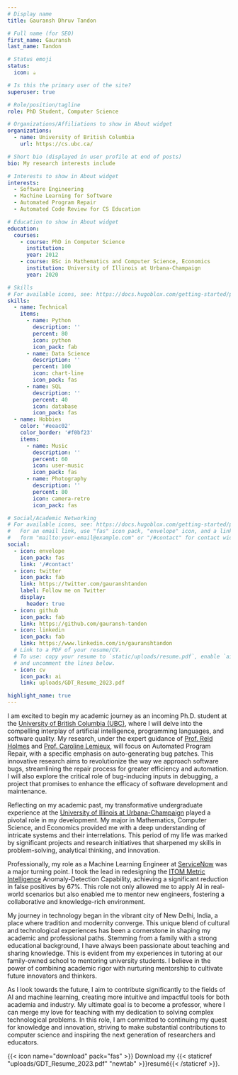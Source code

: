 ```yaml
---
# Display name
title: Gauransh Dhruv Tandon

# Full name (for SEO)
first_name: Gauransh
last_name: Tandon

# Status emoji
status:
  icon: ☕️

# Is this the primary user of the site?
superuser: true

# Role/position/tagline
role: PhD Student, Computer Science

# Organizations/Affiliations to show in About widget
organizations:
  - name: University of British Columbia
    url: https://cs.ubc.ca/

# Short bio (displayed in user profile at end of posts)
bio: My research interests include 

# Interests to show in About widget
interests:
  - Software Engineering
  - Machine Learning for Software
  - Automated Program Repair
  - Automated Code Review for CS Education

# Education to show in About widget
education:
  courses:
    - course: PhD in Computer Science
      institution: 
      year: 2012
    - course: BSc in Mathematics and Computer Science, Economics
      institution: University of Illinois at Urbana-Champaign
      year: 2020

# Skills
# For available icons, see: https://docs.hugoblox.com/getting-started/page-builder/#icons
skills:
  - name: Technical
    items:
      - name: Python
        description: ''
        percent: 80
        icon: python
        icon_pack: fab
      - name: Data Science
        description: ''
        percent: 100
        icon: chart-line
        icon_pack: fas
      - name: SQL
        description: ''
        percent: 40
        icon: database
        icon_pack: fas
  - name: Hobbies
    color: '#eeac02'
    color_border: '#f0bf23'
    items:
      - name: Music
        description: ''
        percent: 60
        icon: user-music
        icon_pack: fas
      - name: Photography
        description: ''
        percent: 80
        icon: camera-retro
        icon_pack: fas

# Social/Academic Networking
# For available icons, see: https://docs.hugoblox.com/getting-started/page-builder/#icons
#   For an email link, use "fas" icon pack, "envelope" icon, and a link in the
#   form "mailto:your-email@example.com" or "/#contact" for contact widget.
social:
  - icon: envelope
    icon_pack: fas
    link: '/#contact'
  - icon: twitter
    icon_pack: fab
    link: https://twitter.com/gauranshtandon
    label: Follow me on Twitter
    display:
      header: true
  - icon: github
    icon_pack: fab
    link: https://github.com/gauransh-tandon
  - icon: linkedin
    icon_pack: fab
    link: https://www.linkedin.com/in/gauranshtandon
  # Link to a PDF of your resume/CV.
  # To use: copy your resume to `static/uploads/resume.pdf`, enable `ai` icons in `params.yaml`,
  # and uncomment the lines below.
  - icon: cv
    icon_pack: ai
    link: uploads/GDT_Resume_2023.pdf

highlight_name: true
---
```


I am excited to begin my academic journey as an incoming Ph.D. student at the [University of British Columbia (UBC)](https://spl.cs.ubc.ca/), where I will delve into the compelling interplay of artificial intelligence, programming languages, and software quality. My research, under the expert guidance of [Prof. Reid Holmes](https://www.cs.ubc.ca/~rtholmes/index.html) and [Prof. Caroline Lemieux](https://www.carolemieux.com/), will focus on Automated Program Repair, with a specific emphasis on auto-generating bug patches. This innovative research aims to revolutionize the way we approach software bugs, streamlining the repair process for greater efficiency and automation. I will also explore the critical role of bug-inducing inputs in debugging, a project that promises to enhance the efficacy of software development and maintenance.

Reflecting on my academic past, my transformative undergraduate experience at the [University of Illinois at Urbana-Champaign](https://cs.illinois.edu/) played a pivotal role in my development. My major in Mathematics, Computer Science, and Economics provided me with a deep understanding of intricate systems and their interrelations. This period of my life was marked by significant projects and research initiatives that sharpened my skills in problem-solving, analytical thinking, and innovation.

Professionally, my role as a Machine Learning Engineer at [ServiceNow](https://www.servicenow.com/) was a major turning point. I took the lead in redesigning the [ITOM Metric Intelligence](https://www.servicenow.com/products/metric-intelligence.html) Anomaly-Detection Capability, achieving a significant reduction in false positives by 67%. This role not only allowed me to apply AI in real-world scenarios but also enabled me to mentor new engineers, fostering a collaborative and knowledge-rich environment.

My journey in technology began in the vibrant city of New Delhi, India, a place where tradition and modernity converge. This unique blend of cultural and technological experiences has been a cornerstone in shaping my academic and professional paths. Stemming from a family with a strong educational background, I have always been passionate about teaching and sharing knowledge. This is evident from my experiences in tutoring at our family-owned school to mentoring university students. I believe in the power of combining academic rigor with nurturing mentorship to cultivate future innovators and thinkers.

As I look towards the future, I aim to contribute significantly to the fields of AI and machine learning, creating more intuitive and impactful tools for both academia and industry. My ultimate goal is to become a professor, where I can merge my love for teaching with my dedication to solving complex technological problems. In this role, I am committed to continuing my quest for knowledge and innovation, striving to make substantial contributions to computer science and inspiring the next generation of researchers and educators.

{{< icon name="download" pack="fas" >}} Download my {{< staticref "uploads/GDT_Resume_2023.pdf" "newtab" >}}resumé{{< /staticref >}}.
